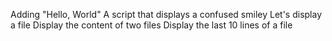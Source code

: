 Adding "Hello, World"
A script that displays a confused smiley
Let's display a file
Display the content of two files
Display the last 10 lines of a file
